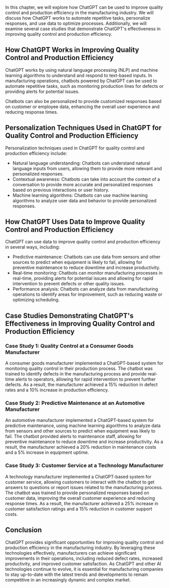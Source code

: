 
In this chapter, we will explore how ChatGPT can be used to improve quality control and production efficiency in the manufacturing industry. We will discuss how ChatGPT works to automate repetitive tasks, personalize responses, and use data to optimize processes. Additionally, we will examine several case studies that demonstrate ChatGPT's effectiveness in improving quality control and production efficiency.

How ChatGPT Works in Improving Quality Control and Production Efficiency
------------------------------------------------------------------------

ChatGPT works by using natural language processing (NLP) and machine learning algorithms to understand and respond to text-based inputs. In manufacturing operations, chatbots powered by ChatGPT can be used to automate repetitive tasks, such as monitoring production lines for defects or providing alerts for potential issues.

Chatbots can also be personalized to provide customized responses based on customer or employee data, enhancing the overall user experience and reducing response times.

Personalization Techniques Used in ChatGPT for Quality Control and Production Efficiency
----------------------------------------------------------------------------------------

Personalization techniques used in ChatGPT for quality control and production efficiency include:

* Natural language understanding: Chatbots can understand natural language inputs from users, allowing them to provide more relevant and personalized responses.
* Contextual awareness: Chatbots can take into account the context of a conversation to provide more accurate and personalized responses based on previous interactions or user history.
* Machine learning algorithms: Chatbots can use machine learning algorithms to analyze user data and behavior to provide personalized responses.

How ChatGPT Uses Data to Improve Quality Control and Production Efficiency
--------------------------------------------------------------------------

ChatGPT can use data to improve quality control and production efficiency in several ways, including:

* Predictive maintenance: Chatbots can use data from sensors and other sources to predict when equipment is likely to fail, allowing for preventive maintenance to reduce downtime and increase productivity.
* Real-time monitoring: Chatbots can monitor manufacturing processes in real-time, providing alerts for potential issues and allowing for rapid intervention to prevent defects or other quality issues.
* Performance analysis: Chatbots can analyze data from manufacturing operations to identify areas for improvement, such as reducing waste or optimizing scheduling.

Case Studies Demonstrating ChatGPT's Effectiveness in Improving Quality Control and Production Efficiency
---------------------------------------------------------------------------------------------------------

### Case Study 1: Quality Control at a Consumer Goods Manufacturer

A consumer goods manufacturer implemented a ChatGPT-based system for monitoring quality control in their production process. The chatbot was trained to identify defects in the manufacturing process and provide real-time alerts to operators, allowing for rapid intervention to prevent further defects. As a result, the manufacturer achieved a 15% reduction in defect rates and a 10% increase in production efficiency.

### Case Study 2: Predictive Maintenance at an Automotive Manufacturer

An automotive manufacturer implemented a ChatGPT-based system for predictive maintenance, using machine learning algorithms to analyze data from sensors and other sources to predict when equipment was likely to fail. The chatbot provided alerts to maintenance staff, allowing for preventive maintenance to reduce downtime and increase productivity. As a result, the manufacturer achieved a 20% reduction in maintenance costs and a 5% increase in equipment uptime.

### Case Study 3: Customer Service at a Technology Manufacturer

A technology manufacturer implemented a ChatGPT-based system for customer service, allowing customers to interact with the chatbot to get answers to questions or report issues related to the manufacturing process. The chatbot was trained to provide personalized responses based on customer data, improving the overall customer experience and reducing response times. As a result, the manufacturer achieved a 25% increase in customer satisfaction ratings and a 15% reduction in customer support costs.

Conclusion
----------

ChatGPT provides significant opportunities for improving quality control and production efficiency in the manufacturing industry. By leveraging these technologies effectively, manufacturers can achieve significant improvements in their operations, including reduced defect rates, increased productivity, and improved customer satisfaction. As ChatGPT and other AI technologies continue to evolve, it is essential for manufacturing companies to stay up-to-date with the latest trends and developments to remain competitive in an increasingly dynamic and complex market.
